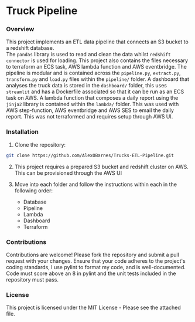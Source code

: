 # Truck Pipeline

### Overview
This project implements an ETL data pipeline that connects an S3 bucket to a redshift database.  
The `pandas` library is used to read and clean the data whilst `redshift connector` is used for loading.
This project also contains the files necessary to terraform an ECS task, AWS lambda function and AWS eventbridge.
The pipeline is modular and is contained across the `pipeline.py`, `extract.py`, `transform.py` and `load.py` files within the `pipeline/` folder.
A dashboard that analyses the truck data is stored in the `dashboard/` folder, this uses `streamlit` and has a Dockerfile associated so that it can be run as an ECS task on AWS.
A lambda function that composes a daily report using the `jinja2` library is contained within the `lambda/` folder. This was used with AWS step-function, AWS eventbridge and AWS SES to email the daily report. This was not terraformed and requires setup through AWS UI.

### Installation
1. Clone the repository:
```bash
git clone https://github.com/AlexOBarnes/Trucks-ETL-Pipeline.git
```

2. This project requires a prepared S3 bucket and redshift cluster on AWS. This can be provisioned through the AWS UI

3. Move into each folder and follow the instructions within each in the following order:
    - Database
    - Pipeline
    - Lambda
    - Dashboard
    - Terraform

### Contributions
Contributions are welcome! Please fork the repository and submit a pull request with your changes. Ensure that your code adheres to the project's coding standards, I use pylint to format my code, and is well-documented. Code must score above an 8 in pylint and the unit tests included in the repository must pass. 
### License
This project is licensed under the MIT License - Please see the attached file.